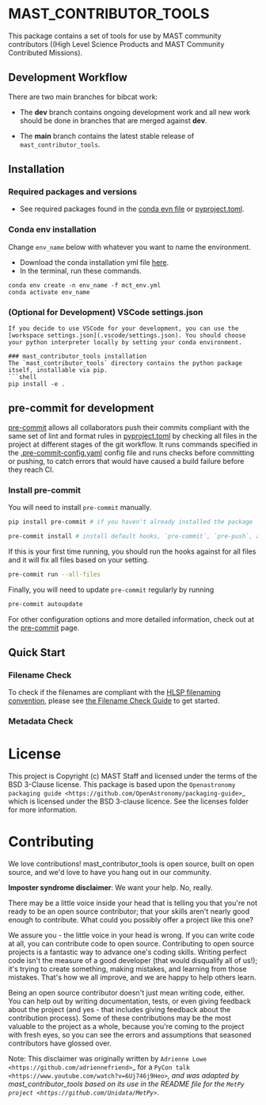 # MAST_CONTRIBUTOR_TOOLS
This package contains a set of tools for use by MAST community contributors ((High Level Science Products and MAST Community Contributed Missions).

## Development Workflow
There are two main branches for bibcat work:

- The **dev** branch contains ongoing development work and all new work should be done in branches that are merged against **dev**.

- The **main** branch contains the latest stable release of `mast_contributor_tools`.

## Installation
### Required packages and versions
- See required packages found in the [conda evn file](envs/mct_env.yml) or [pyproject.toml](pyproject.toml).

### Conda env installation
Change `env_name` below with whatever you want to name the environment.
- Download the conda installation yml file [here](envs/mct_env.yml).
- In the terminal, run these commands.
```shell
conda env create -n env_name -f mct_env.yml
conda activate env_name
```
### (Optional for Development) VSCode settings.json
```
If you decide to use VSCode for your development, you can use the [workspace settings.json](.vscode/settings.json). You should choose your python interpreter locally by setting your conda environment.

### mast_contributor_tools installation
The `mast_contributor_tools` directory contains the python package itself, installable via pip.
```shell
pip install -e .
```
## pre-commit for development

[pre-commit](https://pre-commit.com/) allows all collaborators push their commits compliant with the same set of lint and format rules in [pyproject.toml](pyproject.toml) by checking all files in the project at different stages of the git workflow. It runs commands specified in the [.pre-commit-config.yaml](.pre-commit-config.yaml) config file and runs checks before committing or pushing, to catch errors that would have caused a build failure before they reach CI.

### Install pre-commit
You will need to install `pre-commit` manually.
```bash
pip install pre-commit # if you haven't already installed the package
```

```bash
pre-commit install # install default hooks, `pre-commit`, `pre-push`, and `commit-msg`, as specified in the config file.
```

If this is your first time running, you should run the hooks against for all files and it will fix all files based on your setting.
```bash
pre-commit run --all-files
```
Finally, you will need to update `pre-commit` regularly by running
```bash
pre-commit autoupdate
```
For other configuration options and more detailed information, check out at the [pre-commit](https://pre-commit.com/) page.


## Quick Start
### Filename Check
To check if the filenames are compliant with the [HLSP filenaming convention](https://outerspace.stsci.edu/display/MASTDOCS/File+Naming+Convention), please see [the Filename Check Guide](mast_contributor_tools/filename_check/filename_check.md) to get started.

### Metadata Check
# License


This project is Copyright (c) MAST Staff and licensed under
the terms of the BSD 3-Clause license. This package is based upon
the `Openastronomy packaging guide <https://github.com/OpenAstronomy/packaging-guide>`_
which is licensed under the BSD 3-clause licence. See the licenses folder for
more information.

# Contributing

We love contributions! mast_contributor_tools is open source,
built on open source, and we'd love to have you hang out in our community.

**Imposter syndrome disclaimer**: We want your help. No, really.

There may be a little voice inside your head that is telling you that you're not
ready to be an open source contributor; that your skills aren't nearly good
enough to contribute. What could you possibly offer a project like this one?

We assure you - the little voice in your head is wrong. If you can write code at
all, you can contribute code to open source. Contributing to open source
projects is a fantastic way to advance one's coding skills. Writing perfect code
isn't the measure of a good developer (that would disqualify all of us!); it's
trying to create something, making mistakes, and learning from those
mistakes. That's how we all improve, and we are happy to help others learn.

Being an open source contributor doesn't just mean writing code, either. You can
help out by writing documentation, tests, or even giving feedback about the
project (and yes - that includes giving feedback about the contribution
process). Some of these contributions may be the most valuable to the project as
a whole, because you're coming to the project with fresh eyes, so you can see
the errors and assumptions that seasoned contributors have glossed over.

Note: This disclaimer was originally written by
`Adrienne Lowe <https://github.com/adriennefriend>`_ for a
`PyCon talk <https://www.youtube.com/watch?v=6Uj746j9Heo>`_, and was adapted by
mast_contributor_tools based on its use in the README file for the
`MetPy project <https://github.com/Unidata/MetPy>`_.
